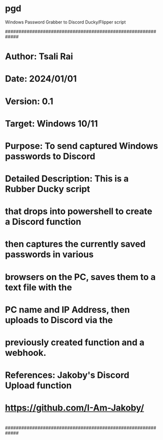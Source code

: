 # pgd
Windows Password Grabber to Discord Ducky/Flipper script

#############################################################
# Author: Tsali Rai                              						#
# Date: 2024/01/01                              						#
# Version: 0.1                                  						#
# Target: Windows 10/11                            					#
# Purpose: To send captured Windows passwords to Discord  	#
# Detailed Description: This is a Rubber Ducky script 	    #
#	that drops into powershell to create a Discord function   #
#	then captures the currently saved passwords in various	  #
#	browsers on the PC, saves them to a text file with the	  #
#	PC name and IP Address, then uploads to Discord via the	  #
#	previously created function and a webhook.		            #
#								                                            #
# References: Jakoby's Discord Upload function		          #
# 	https://github.com/I-Am-Jakoby/				                  #
# 								                                          #
#############################################################
